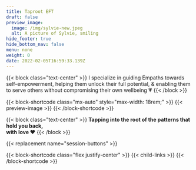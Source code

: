 ```yaml
---
title: Taproot EFT
draft: false
preview_image:
  image: /img/sylvie-new.jpeg
  alt: A picture of Sylvie, smiling
hide_footer: true
hide_bottom_nav: false
menu: none
weight: 0
date: 2022-02-05T16:59:33.139Z
---
```

{{< block class="text-center" >}}
I specialize in guiding Empaths towards self-empowerment, helping them unlock their full potential, & enabling them to serve others without compromising their own wellbeing 💗
{{< /block >}}

{{< block-shortcode class="mx-auto" style="max-width: 18rem;" >}}
{{< preview-image >}}
{{< /block-shortcode >}}

{{< block class="text-center" >}}
**Tapping into the root of the patterns that hold you back,   
with love ❤️**
{{< /block >}}

{{< replacement name="session-buttons" >}}

{{< block-shortcode class="flex justify-center" >}}
{{< child-links >}}
{{< /block-shortcode >}}




